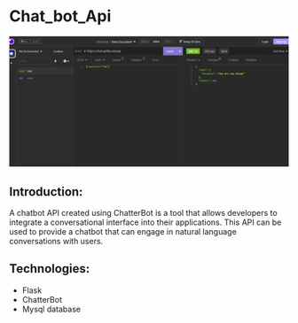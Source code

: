 # Chat_bot_Api

![Api](assets/api.png)


## Introduction:
A chatbot API created using ChatterBot is a tool that allows developers to integrate a conversational interface into their applications. This API can be used to provide a chatbot that can engage in natural language conversations with users.

## Technologies:
- Flask  
- ChatterBot  
- Mysql database


